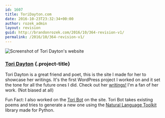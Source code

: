 ```yaml
---
id: 1607
title: ToriDayton.com
date: 2016-10-23T23:32:34+00:00
author: rozek_admin
layout: revision
guid: http://brandonrozek.com/2016/10/364-revision-v1/
permalink: /2016/10/364-revision-v1/
---
```


![Screenshot of Tori Dayton's website](https://brandonrozek.com/wp-content/uploads/2016/10/Tori-Dayton-1.png)

### [Tori Dayton](http://toridayton.com) {.project-title}

Tori Dayton is a great friend and poet, this is the site I made for her to showcase her writings. It's the first WordPress project I worked on and it set the tone for all the future ones I did. Check out her [writings!](http://toridayton.com/work) I'm a fan of her work. (Not biased at all)

Fun Fact: I also worked on the [Tori Bot](http://toridayton.com/category/tori-bot/) on the site. Tori Bot takes existing poems and tries to generate a new one using the [Natural Language Toolkit](http://www.nltk.org/) library made for Python.